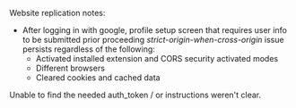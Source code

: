Website replication notes:

- After logging in with google, profile setup screen that requires user info to be submitted prior proceeding *strict-origin-when-cross-origin* issue persists regardless of the following:
  - Activated installed extension and CORS security activated modes
  - Different browsers
  - Cleared cookies and cached data

Unable to find the needed auth_token / or instructions weren't clear.